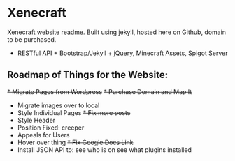 Xenecraft
=====

Xenecraft website readme. Built using jekyll, hosted here on Github, domain to be purchased. 
* RESTful API + Bootstrap/Jekyll + jQuery, Minecraft Assets, Spigot Server

Roadmap of Things for the Website:
-----
~~* Migrate Pages from Wordpress~~
~~* Purchase Domain and Map It~~
* Migrate images over to local
* Style Individual Pages
~~* Fix more posts~~
* Style Header
* Position Fixed: creeper
* Appeals for Users
* Hover over thing
~~* Fix Google Docs Link~~
* Install JSON API to: 
see who is on
see what plugins installed




